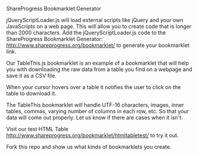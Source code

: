 
ShareProgress Bookmarklet Generator


jQueryScriptLoader.js will load external scripts like jQuery and your own JavaScripts on a web page. This will allow you to create code that is longer than 2000 characters. Add the jQueryScriptLoader.js code to the ShareProgress Bookmarklet Generator: http://www.shareprogress.org/bookmarklet/ to generate your bookmarklet link.


Our TableThis.js bookmarklet is an example of a bookmarklet that will help you with downloading the raw data from a table you find on a webpage and save it as a CSV file. 

When your cursor hovers over a table it notifies the user to click on the table to download it. 

The TableThis bookmarklet will handle UTF-16 characters, images, inner tables, commas, varying number of columns in each row, etc. So that your data will come out properly. Let us know if there are cases when it isn't. 

Visit our test HTML Table http://www.shareprogress.org/bookmarklet/htmltabletest/ to try it out.

Fork this repo and show us what kinds of bookmarklets you create. 
